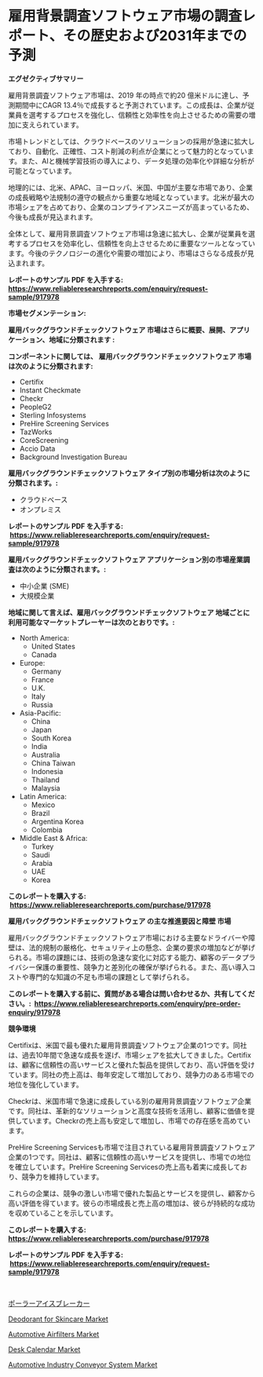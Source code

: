<p><h1>雇用背景調査ソフトウェア市場の調査レポート、その歴史および2031年までの予測</h1></p><p><strong>エグゼクティブサマリー</strong></p>
<p><p>雇用背景調査ソフトウェア市場は、2019 年の時点で約20 億米ドルに達し、予測期間中にCAGR 13.4％で成長すると予測されています。この成長は、企業が従業員を選考するプロセスを強化し、信頼性と効率性を向上させるための需要の増加に支えられています。</p><p>市場トレンドとしては、クラウドベースのソリューションの採用が急速に拡大しており、自動化、正確性、コスト削減の利点が企業にとって魅力的となっています。また、AIと機械学習技術の導入により、データ処理の効率化や詳細な分析が可能となっています。</p><p>地理的には、北米、APAC、ヨーロッパ、米国、中国が主要な市場であり、企業の成長戦略や法規制の遵守の観点から重要な地域となっています。北米が最大の市場シェアを占めており、企業のコンプライアンスニーズが高まっているため、今後も成長が見込まれます。</p><p>全体として、雇用背景調査ソフトウェア市場は急速に拡大し、企業が従業員を選考するプロセスを効率化し、信頼性を向上させるために重要なツールとなっています。今後のテクノロジーの進化や需要の増加により、市場はさらなる成長が見込まれます。</p></p>
<p><strong>レポートのサンプル PDF を入手する: <a href="https://www.reliableresearchreports.com/enquiry/request-sample/917978">https://www.reliableresearchreports.com/enquiry/request-sample/917978</a></strong></p>
<p><strong>市場セグメンテーション:</strong></p>
<p><strong> 雇用バックグラウンドチェックソフトウェア 市場はさらに概要、展開、アプリケーション、地域に分類されます :</strong></p>
<p><strong>コンポーネントに関しては、 雇用バックグラウンドチェックソフトウェア 市場は次のように分類されます: &nbsp;</strong></p>
<p><ul><li>Certifix</li><li>Instant Checkmate</li><li>Checkr</li><li>PeopleG2</li><li>Sterling Infosystems</li><li>PreHire Screening Services</li><li>TazWorks</li><li>CoreScreening</li><li>Accio Data</li><li>Background Investigation Bureau</li></ul></p>
<p><strong> 雇用バックグラウンドチェックソフトウェア タイプ別の市場分析は次のように分類されます。:</strong></p>
<p><ul><li>クラウドベース</li><li>オンプレミス</li></ul></p>
<p><strong>レポートのサンプル PDF を入手する: &nbsp;<a href="https://www.reliableresearchreports.com/enquiry/request-sample/917978">https://www.reliableresearchreports.com/enquiry/request-sample/917978</a></strong></p>
<p><strong> 雇用バックグラウンドチェックソフトウェア アプリケーション別の市場産業調査は次のように分類されます。:</strong></p>
<p><ul><li>中小企業 (SME)</li><li>大規模企業</li></ul></p>
<p><strong>地域に関して言えば、雇用バックグラウンドチェックソフトウェア 地域ごとに利用可能なマーケットプレーヤーは次のとおりです。:</strong></p>
<p><ul>
    <li>
        North America:
        <ul>
            <li>United States</li>
            <li>Canada</li>
        </ul>
    </li>
    <li>
        Europe:
        <ul>
            <li>Germany</li>
            <li>France</li>
            <li>U.K.</li>
            <li>Italy</li>
            <li>Russia</li>
        </ul>
    </li>
    <li>
        Asia-Pacific:
        <ul>
            <li>China</li>
            <li>Japan</li>
            <li>South Korea</li>
            <li>India</li>
            <li>Australia</li>
            <li>China Taiwan</li>
            <li>Indonesia</li>
            <li>Thailand</li>
            <li>Malaysia</li>
        </ul>
    </li>
    <li>
        Latin America:
        <ul>
            <li>Mexico</li>
            <li>Brazil</li>
            <li>Argentina Korea</li>
            <li>Colombia</li>
        </ul>
    </li>
    <li>
        Middle East & Africa:
        <ul>
            <li>Turkey</li>
            <li>Saudi</li>
            <li>Arabia</li>
            <li>UAE</li>
            <li>Korea</li>
        </ul>
    </li>
    </ul></p>
<p><strong>このレポートを購入する: &nbsp;<a href="https://www.reliableresearchreports.com/purchase/917978">https://www.reliableresearchreports.com/purchase/917978</a></strong></p>
<p><strong>雇用バックグラウンドチェックソフトウェア の主な推進要因と障壁 市場</strong></p>
<p><p>雇用バックグラウンドチェックソフトウェア市場における主要なドライバーや障壁は、法的規制の厳格化、セキュリティ上の懸念、企業の要求の増加などが挙げられる。市場の課題には、技術の急速な変化に対応する能力、顧客のデータプライバシー保護の重要性、競争力と差別化の確保が挙げられる。また、高い導入コストや専門的な知識の不足も市場の課題として挙げられる。</p></p>
<p><strong>このレポートを購入する前に、質問がある場合は問い合わせるか、共有してください。:&nbsp; <a href="https://www.reliableresearchreports.com/enquiry/pre-order-enquiry/917978">https://www.reliableresearchreports.com/enquiry/pre-order-enquiry/917978</a></strong></p>
<p><strong>競争環境</strong></p>
<p><p>Certifixは、米国で最も優れた雇用背景調査ソフトウェア企業の1つです。同社は、過去10年間で急速な成長を遂げ、市場シェアを拡大してきました。Certifixは、顧客に信頼性の高いサービスと優れた製品を提供しており、高い評価を受けています。同社の売上高は、毎年安定して増加しており、競争力のある市場での地位を強化しています。</p><p>Checkrは、米国市場で急速に成長している別の雇用背景調査ソフトウェア企業です。同社は、革新的なソリューションと高度な技術を活用し、顧客に価値を提供しています。Checkrの売上高も安定して増加し、市場での存在感を高めています。</p><p>PreHire Screening Servicesも市場で注目されている雇用背景調査ソフトウェア企業の1つです。同社は、顧客に信頼性の高いサービスを提供し、市場での地位を確立しています。PreHire Screening Servicesの売上高も着実に成長しており、競争力を維持しています。</p><p>これらの企業は、競争の激しい市場で優れた製品とサービスを提供し、顧客から高い評価を得ています。彼らの市場成長と売上高の増加は、彼らが持続的な成功を収めていることを示しています。</p></p>
<p><strong>このレポートを購入する: &nbsp; <a href="https://www.reliableresearchreports.com/purchase/917978">https://www.reliableresearchreports.com/purchase/917978</a></strong></p>
<p><strong>レポートのサンプル PDF を入手する: &nbsp;<a href="https://www.reliableresearchreports.com/enquiry/request-sample/917978">https://www.reliableresearchreports.com/enquiry/request-sample/917978</a></strong><strong></strong></p>
<p>&nbsp;</p>
<p><p><a href="https://medium.com/@jazminjones30/%E6%A5%B5%E5%9C%B0%E3%81%AE%E6%B0%B7%E7%A0%95%E8%88%B9%E5%B8%82%E5%A0%B4-2031%E5%B9%B4%E3%81%BE%E3%81%A7%E3%81%AE%E5%8B%95%E5%90%91-%E4%BA%88%E6%B8%AC-%E7%AB%B6%E4%BA%89%E5%88%86%E6%9E%90-55e9773e73dc">ポーラーアイスブレーカー</a></p><p><a href="https://pretty-mail-caf.notion.site/Deodorant-for-Skincare-Market-Provides-Detailed-Segmentation-of-this-Market-based-on-Type-Applicati-1352eda56db640db947cc48cece84453">Deodorant for Skincare Market</a></p><p><a href="https://view.publitas.com/reportprime-1/automotive-airfilters-market-size-furnishes-valuable-information-encompassing-market-share-market-trends-and-projections-spanning-from-2024-to-2031/">Automotive Airfilters Market</a></p><p><a href="https://automatic-knee-4c7.notion.site/Desk-Calendar-Market-A-Comprehensive-Report-of-its-Market-Share-Growth-Trends-2024-2031-39adb6b7f76340f0b0cebd6e7b6393ba">Desk Calendar Market</a></p><p><a href="https://github.com/joannagoyvaerts/Market-Research-Report-List-1/blob/main/automotive-industry-conveyor-system-market.md">Automotive Industry Conveyor System Market</a></p></p>